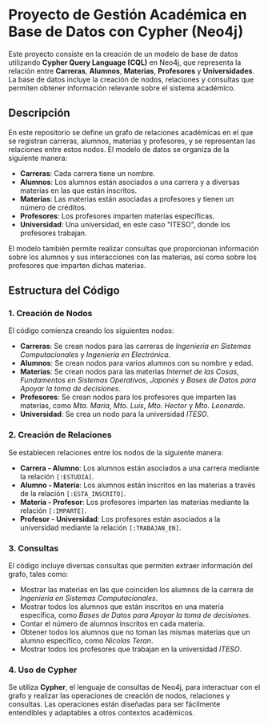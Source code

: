 # Proyecto de Gestión Académica en Base de Datos con Cypher (Neo4j)

Este proyecto consiste en la creación de un modelo de base de datos utilizando **Cypher Query Language (CQL)** en Neo4j, que representa la relación entre **Carreras**, **Alumnos**, **Materias**, **Profesores** y **Universidades**. La base de datos incluye la creación de nodos, relaciones y consultas que permiten obtener información relevante sobre el sistema académico.

## Descripción

En este repositorio se define un grafo de relaciones académicas en el que se registran carreras, alumnos, materias y profesores, y se representan las relaciones entre estos nodos. El modelo de datos se organiza de la siguiente manera:

- **Carreras**: Cada carrera tiene un nombre.
- **Alumnos**: Los alumnos están asociados a una carrera y a diversas materias en las que están inscritos.
- **Materias**: Las materias están asociadas a profesores y tienen un número de créditos.
- **Profesores**: Los profesores imparten materias específicas.
- **Universidad**: Una universidad, en este caso "ITESO", donde los profesores trabajan.

El modelo también permite realizar consultas que proporcionan información sobre los alumnos y sus interacciones con las materias, así como sobre los profesores que imparten dichas materias.

## Estructura del Código

### 1. Creación de Nodos

El código comienza creando los siguientes nodos:

- **Carreras**: Se crean nodos para las carreras de *Ingeniería en Sistemas Computacionales* y *Ingeniería en Electrónica*.
- **Alumnos**: Se crean nodos para varios alumnos con su nombre y edad.
- **Materias**: Se crean nodos para las materias *Internet de las Cosas*, *Fundamentos en Sistemas Operativos*, *Japonés* y *Bases de Datos para Apoyar la toma de decisiones*.
- **Profesores**: Se crean nodos para los profesores que imparten las materias, como *Mta. Maria*, *Mto. Luis*, *Mto. Hector* y *Mto. Leonardo*.
- **Universidad**: Se crea un nodo para la universidad *ITESO*.

### 2. Creación de Relaciones

Se establecen relaciones entre los nodos de la siguiente manera:

- **Carrera - Alumno**: Los alumnos están asociados a una carrera mediante la relación `[:ESTUDIA]`.
- **Alumno - Materia**: Los alumnos están inscritos en las materias a través de la relación `[:ESTA_INSCRITO]`.
- **Materia - Profesor**: Los profesores imparten las materias mediante la relación `[:IMPARTE]`.
- **Profesor - Universidad**: Los profesores están asociados a la universidad mediante la relación `[:TRABAJAN_EN]`.

### 3. Consultas

El código incluye diversas consultas que permiten extraer información del grafo, tales como:

- Mostrar las materias en las que coinciden los alumnos de la carrera de *Ingeniería en Sistemas Computacionales*.
- Mostrar todos los alumnos que están inscritos en una materia específica, como *Bases de Datos para Apoyar la toma de decisiones*.
- Contar el número de alumnos inscritos en cada materia.
- Obtener todos los alumnos que no toman las mismas materias que un alumno específico, como *Nicolas Teran*.
- Mostrar todos los profesores que trabajan en la universidad *ITESO*.

### 4. Uso de Cypher

Se utiliza **Cypher**, el lenguaje de consultas de Neo4j, para interactuar con el grafo y realizar las operaciones de creación de nodos, relaciones y consultas. Las operaciones están diseñadas para ser fácilmente entendibles y adaptables a otros contextos académicos.

